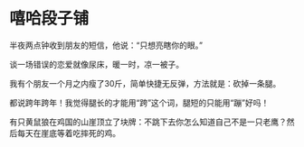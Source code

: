 # 嘻哈段子铺

半夜两点钟收到朋友的短信，他说：“只想亮瞎你的眼。” 

谈一场错误的恋爱就像尿床，暖一时，凉一被子。 

我有个朋友一个月之内瘦了30斤，简单快捷无反弹，方法就是：砍掉一条腿。 

都说跨年跨年！我觉得腿长的才能用“跨”这个词，腿短的只能用“蹦”好吗！ 

有只黄鼠狼在鸡国的山崖顶立了块牌：不跳下去你怎么知道自己不是一只老鹰？然后每天在崖底等着吃摔死的鸡。